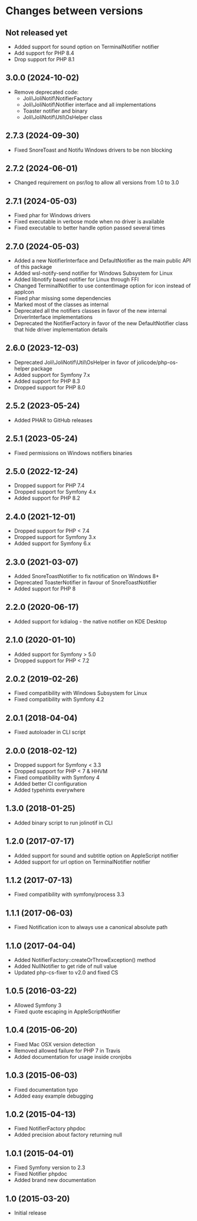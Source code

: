 # Changes between versions

## Not released yet

* Added support for sound option on TerminalNotifier notifier
* Add support for PHP 8.4
* Drop support for PHP 8.1

## 3.0.0 (2024-10-02)

* Remove deprecated code:
  * Joli\JoliNotif\NotifierFactory
  * Joli\JoliNotif\Notifier interface and all implementations
  * Toaster notifier and binary
  * Joli\JoliNotif\Util\OsHelper class

## 2.7.3 (2024-09-30)

* Fixed SnoreToast and Notifu Windows drivers to be non blocking

## 2.7.2 (2024-06-01)

* Changed requirement on psr/log to allow all versions from 1.0 to 3.0

## 2.7.1 (2024-05-03)

* Fixed phar for Windows drivers
* Fixed executable in verbose mode when no driver is available
* Fixed executable to better handle option passed several times

## 2.7.0 (2024-05-03)

* Added a new NotifierInterface and DefaultNotifier as the main public API of this package
* Added wsl-notify-send notifier for Windows Subsystem for Linux
* Added libnotify based notifier for Linux through FFI
* Changed TerminalNotifier to use contentImage option for icon instead of appIcon
* Fixed phar missing some dependencies
* Marked most of the classes as internal
* Deprecated all the notifiers classes in favor of the new internal DriverInterface implementations
* Deprecated the NotifierFactory in favor of the new DefaultNotifier class that hide driver implementation details

## 2.6.0 (2023-12-03)

* Deprecated Joli\JoliNotif\Util\OsHelper in favor of jolicode/php-os-helper package
* Added support for Symfony 7.x
* Added support for PHP 8.3
* Dropped support for PHP 8.0

## 2.5.2 (2023-05-24)

* Added PHAR to GitHub releases

## 2.5.1 (2023-05-24)

* Fixed permissions on Windows notifiers binaries

## 2.5.0 (2022-12-24)

* Dropped support for PHP 7.4
* Dropped support for Symfony 4.x
* Added support for PHP 8.2

## 2.4.0 (2021-12-01)

* Dropped support for PHP < 7.4
* Dropped support for Symfony 3.x
* Added support for Symfony 6.x

## 2.3.0 (2021-03-07)

* Added SnoreToastNotifier to fix notification on Windows 8+
* Deprecated ToasterNotifier in favour of SnoreToastNotifier
* Added support for PHP 8

## 2.2.0 (2020-06-17)

* Added support for kdialog - the native notifier on KDE Desktop

## 2.1.0 (2020-01-10)

* Added support for Symfony > 5.0
* Dropped support for PHP < 7.2

## 2.0.2 (2019-02-26)

* Fixed compatibility with Windows Subsystem for Linux
* Fixed compatibility with Symfony 4.2

## 2.0.1 (2018-04-04)

* Fixed autoloader in CLI script

## 2.0.0 (2018-02-12)

* Dropped support for Symfony < 3.3
* Dropped support for PHP < 7 & HHVM
* Fixed compatibility with Symfony 4
* Added better CI configuration
* Added typehints everywhere

## 1.3.0 (2018-01-25)

* Added binary script to run jolinotif in CLI

## 1.2.0 (2017-07-17)

* Added support for sound and subtitle option on AppleScript notifier
* Added support for url option on TerminalNotifier notifier

## 1.1.2 (2017-07-13)

* Fixed compatibility with symfony/process 3.3

## 1.1.1 (2017-06-03)

* Fixed Notification icon to always use a canonical absolute path

## 1.1.0 (2017-04-04)

* Added NotifierFactory::createOrThrowException() method
* Added NullNotifier to get ride of null value
* Updated php-cs-fixer to v2.0 and fixed CS

## 1.0.5 (2016-03-22)

* Allowed Symfony 3
* Fixed quote escaping in AppleScriptNotifier

## 1.0.4 (2015-06-20)

* Fixed Mac OSX version detection
* Removed allowed failure for PHP 7 in Travis
* Added documentation for usage inside cronjobs

## 1.0.3 (2015-06-03)

* Fixed documentation typo
* Added easy example debugging

## 1.0.2 (2015-04-13)

* Fixed NotifierFactory phpdoc
* Added precision about factory returning null

## 1.0.1 (2015-04-01)

* Fixed Symfony version to 2.3
* Fixed Notifier phpdoc
* Added brand new documentation

## 1.0 (2015-03-20)

* Initial release

